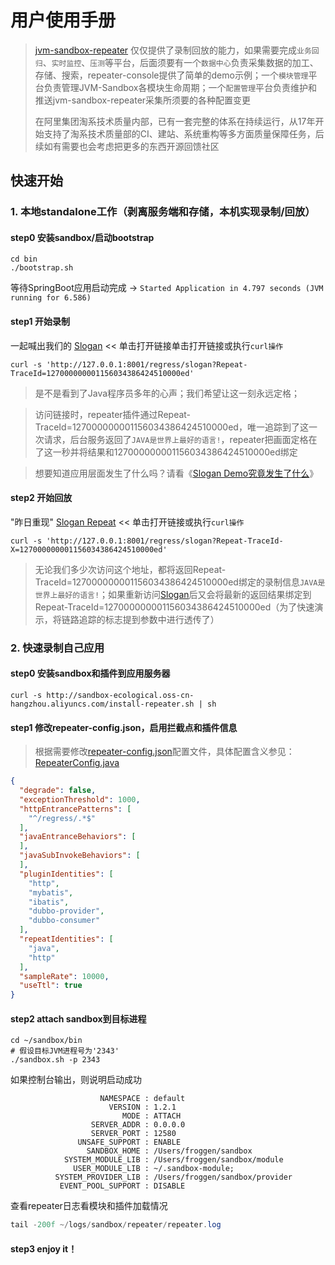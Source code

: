 # 用户使用手册

> [jvm-sandbox-repeater](https://github.com/alibaba/jvm-sandbox-repeater) 仅仅提供了录制回放的能力，如果需要完成`业务回归`、`实时监控`、`压测`等平台，后面须要有一个`数据中心`负责采集数据的加工、存储、搜索，repeater-console提供了简单的demo示例；一个`模块管理`平台负责管理JVM-Sandbox各模块生命周期；一个`配置管理`平台负责维护和推送jvm-sandbox-repeater采集所须要的各种配置变更
> 
> 在阿里集团淘系技术质量内部，已有一套完整的体系在持续运行，从17年开始支持了淘系技术质量部的CI、建站、系统重构等多方面质量保障任务，后续如有需要也会考虑把更多的东西开源回馈社区


## 快速开始

### 1. 本地standalone工作（剥离服务端和存储，本机实现录制/回放）

#### step0 安装sandbox/启动bootstrap

```shell
cd bin
./bootstrap.sh
```
等待SpringBoot应用启动完成 -> `Started Application in 4.797 seconds (JVM running for 6.586)`

#### step1 开始录制

一起喊出我们的 [Slogan](http://127.0.0.1:8001/regress/slogan?Repeat-TraceId=127000000001156034386424510000ed) << 单击打开链接单击打开链接或执行`curl操作`

```shell
curl -s 'http://127.0.0.1:8001/regress/slogan?Repeat-TraceId=127000000001156034386424510000ed'
```

> 是不是看到了Java程序员多年的心声；我们希望让这一刻永远定格；

> 访问链接时，repeater插件通过Repeat-TraceId=127000000001156034386424510000ed，唯一追踪到了这一次请求，后台服务返回了`JAVA是世界上最好的语言!`，repeater把画面定格在了这一秒并将结果和127000000001156034386424510000ed绑定

> 想要知道应用层面发生了什么吗？请看《[Slogan Demo究竟发生了什么](docs/slogan-demo.md)》
> 
#### step2 开始回放

"昨日重现"  [Slogan Repeat](http://127.0.0.1:8001/regress/slogan?Repeat-TraceId-X=127000000001156034386424510000ed)  << 单击打开链接或执行`curl操作`

```shell
curl -s 'http://127.0.0.1:8001/regress/slogan?Repeat-TraceId-X=127000000001156034386424510000ed'
```

> 无论我们多少次访问这个地址，都将返回Repeat-TraceId=127000000001156034386424510000ed绑定的录制信息`JAVA是世界上最好的语言!`；如果重新访问[Slogan](http://127.0.0.1:8001/regress/slogan?Repeat-TraceId=127000000001156034386424510000ed)后又会将最新的返回结果绑定到Repeat-TraceId=127000000001156034386424510000ed（为了快速演示，将链路追踪的标志提到参数中进行透传了）

### 2. 快速录制自己应用

#### step0 安装sandbox和插件到应用服务器

```shell
curl -s http://sandbox-ecological.oss-cn-hangzhou.aliyuncs.com/install-repeater.sh | sh
```
#### step1 修改repeater-config.json，启用拦截点和插件信息

> 根据需要修改[repeater-config.json](bin/repeater-config.json)配置文件，具体配置含义参见：[RepeaterConfig.java](repeater-plugin-api/src/main/java/com/alibaba/jvm/sandbox/repeater/plugin/domain/RepeaterConfig.java)

```json
{
  "degrade": false,
  "exceptionThreshold": 1000,
  "httpEntrancePatterns": [
    "^/regress/.*$"
  ],
  "javaEntranceBehaviors": [
  ],
  "javaSubInvokeBehaviors": [
  ],
  "pluginIdentities": [
    "http",
    "mybatis",
    "ibatis",
    "dubbo-provider",
    "dubbo-consumer"
  ],
  "repeatIdentities": [
    "java",
    "http"
  ],
  "sampleRate": 10000,
  "useTtl": true
}
```
#### step2 attach sandbox到目标进程
```shell
cd ~/sandbox/bin
# 假设目标JVM进程号为'2343'
./sandbox.sh -p 2343
```
如果控制台输出，则说明启动成功

```shell
                    NAMESPACE : default
                      VERSION : 1.2.1
                         MODE : ATTACH
                  SERVER_ADDR : 0.0.0.0
                  SERVER_PORT : 12580
               UNSAFE_SUPPORT : ENABLE
                 SANDBOX_HOME : /Users/froggen/sandbox
            SYSTEM_MODULE_LIB : /Users/froggen/sandbox/module
              USER_MODULE_LIB : ~/.sandbox-module;
          SYSTEM_PROVIDER_LIB : /Users/froggen/sandbox/provider
           EVENT_POOL_SUPPORT : DISABLE
```
查看repeater日志看模块和插件加载情况

```java
tail -200f ~/logs/sandbox/repeater/repeater.log
```

#### step3 enjoy it！